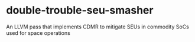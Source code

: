 # double-trouble-seu-smasher
An LLVM pass that implements CDMR to mitigate SEUs in commodity SoCs used for space operations
